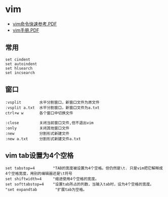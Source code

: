 # vim

* [vim命令快速参考.PDF](vim命令快速参考.PDF)
* [vim手册.PDF](Vim手册.PDF)

## 常用

```vim
set cindent
set autoindent
set hlsearch
set incsearch
```

## 窗口

```vim
:vsplit        水平分割窗口，新窗口文件为原文件
:vsplit a.txt  水平分割窗口，新窗口文件为a.txt
ctrl+w w       各个窗口中切换文件

:close         关闭当前窗口文件,但不退出vim
:only          关闭其他窗口文件
:new           分割形式新建文件
:new a.txt     分割形式新建文件a.txt
```

## vim tab设置为4个空格

```vim
set tabstop=4        "TAB的宽度被设置为4个空格。但仍然是\t. 只是vim把它解释成4个空格宽度，用别的编辑器还是\t符号
set shiftwidth=4     "缩进使用4个空格的宽度。
set softtabstop=4    "设置tab所占的列数，当输入tab时，设为4个空格的宽度。
"set expandtab        "扩展tab为空格。
```
